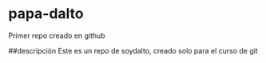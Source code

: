 # papa-dalto
Primer repo creado en github

##descripción
Este es un repo de soydalto, creado solo para el curso de git
